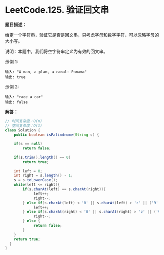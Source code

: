 # LeetCode.125. 验证回文串

**题目描述：**

给定一个字符串，验证它是否是回文串，只考虑字母和数字字符，可以忽略字母的大小写。

说明：本题中，我们将空字符串定义为有效的回文串。

示例 1:

```
输入: "A man, a plan, a canal: Panama"
输出: true
```


示例 2:

```
输入: "race a car"
输出: false
```

**解答：**

```java
// 时间复杂度：O(n)
// 空间复杂度：O(1)
class Solution {
    public boolean isPalindrome(String s) {
        
    if(s == null)
        return false;
    
    if(s.trim().length() == 0)
        return true;
    
    int left = 0;
    int right = s.length() - 1;
    s = s.toLowerCase();
    while(left <= right){
        if(s.charAt(left) == s.charAt(right)){
             left++;
             right--;
        } else if(s.charAt(left) < '0' || s.charAt(left) > 'z' || ('9' < s.charAt(left) && s.charAt(left)< 'a')) {
             left++;
        } else if(s.charAt(right) < '0' || s.charAt(right) > 'z' || ('9' < s.charAt(right) && s.charAt(right)< 'a')) {
             right--;
        } else {
             return false;
        }
    }
    return true;
  }
}
```

